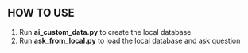 ## HOW TO USE
1. Run **ai_custom_data.py** to create the local database
2. Run **ask_from_local.py** to load the local database and ask question